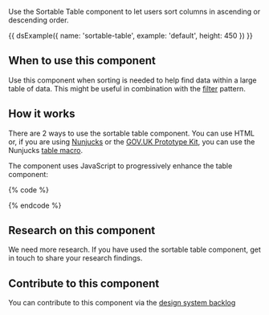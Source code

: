 Use the Sortable Table component to let users sort columns in ascending or descending order.

{{ dsExample({
  name: 'sortable-table',
  example: 'default',
  height: 450
}) }}

## When to use this component

Use this component when sorting is needed to help find data within a large table of data. This might be useful in combination with the [filter](/patterns/filter-a-list/) pattern.

## How it works

There are 2 ways to use the sortable table component. You can use HTML or, if you are using [Nunjucks](https://mozilla.github.io/nunjucks/) or the [GOV.UK Prototype Kit](https://govuk-prototype-kit.herokuapp.com/), you can use the Nunjucks [table macro](https://design-system.service.gov.uk/components/table/).

The component uses JavaScript to progressively enhance the table component:

{% code %}
  <script>
    new MOJFrontend.SortableTable({
      table: $('table')[0]
    });
  </script>
{% endcode %}

## Research on this component

We need more research. If you have used the sortable table component, get in touch to share your research findings.

## Contribute to this component

You can contribute to this component via the [design system backlog](https://github.com/ministryofjustice/mojdt-design-system-backlog/)